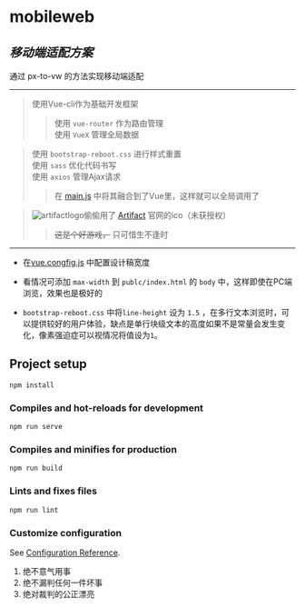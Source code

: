 # mobileweb  
## *移动端适配方案*

通过 px-to-vw 的方法实现移动端适配  

---  

> 使用Vue-cli作为基础开发框架  
>> 使用 `vue-router` 作为路由管理  
>> 使用 `VueX` 管理全局数据  

> 使用 `bootstrap-reboot.css` 进行样式重置  
> 使用 `sass` 优化代码书写  
> 使用 `axios` 管理Ajax请求  
>> 在 [main.js][mainJs] 中将其融合到了Vue里，这样就可以全局调用了

> ![artifact][artifactIco]logo偷偷用了 [Artifact][artifactWeb] 官网的ico（未获授权）  
>> ~~这是个好游戏，~~ 只可惜生不逢时

***

- 在[vue.congfig.js][config] 中配置设计稿宽度  
+ 看情况可添加 `max-width` 到 `publc/index.html` 的 `body` 中，这样即使在PC端浏览，效果也是极好的  
* `bootstrap-reboot.css` 中将`line-height` 设为 `1.5` ，在多行文本浏览时，可以提供较好的用户体验，缺点是单行块级文本的高度如果不是常量会发生变化，像素强迫症可以视情况将值设为`1`。

## Project setup
```
npm install
```

### Compiles and hot-reloads for development
```
npm run serve
```

### Compiles and minifies for production
```
npm run build
```

### Lints and fixes files
```
npm run lint
```

### Customize configuration
See [Configuration Reference](https://cli.vuejs.org/config/).  


1. 绝不意气用事  
2. 绝不漏判任何一件坏事  
3. 绝对裁判的公正漂亮  

[artifactWeb]: https://playartifact.com/ "playartifact"  
[artifactIco]: https://steamcdn-a.akamaihd.net/apps/artifact/images/favicon.png "favicon"  
[config]: ./vue.config.js "vue.config"  
[mainJs]: ./src/main.js "main.js"